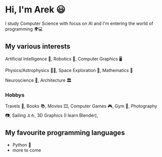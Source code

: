 # Hi, I'm Arek 😃
I study Computer Science with focus on AI and I'm entering the world of programming 🌍💻

## My various interests
Artificial Intelligence 👾, Robotics 🤖, Computer Graphics 🖥️

Physics/Astrophysics 🔭🌌, Space Exploration 🚀, Mathematics 🧮

Neuroscience 🧠, Architecture 🏛️

### Hobbys
Travels 🧭, Books 📚, Movies 🎞️, Computer Games 🎮, Gym 💪, Photography 📷, Sailing ⚓⛵, 3D Graphics (I learn Blender), 

## My favourite programming languages
- Python 🐍
- more to come
